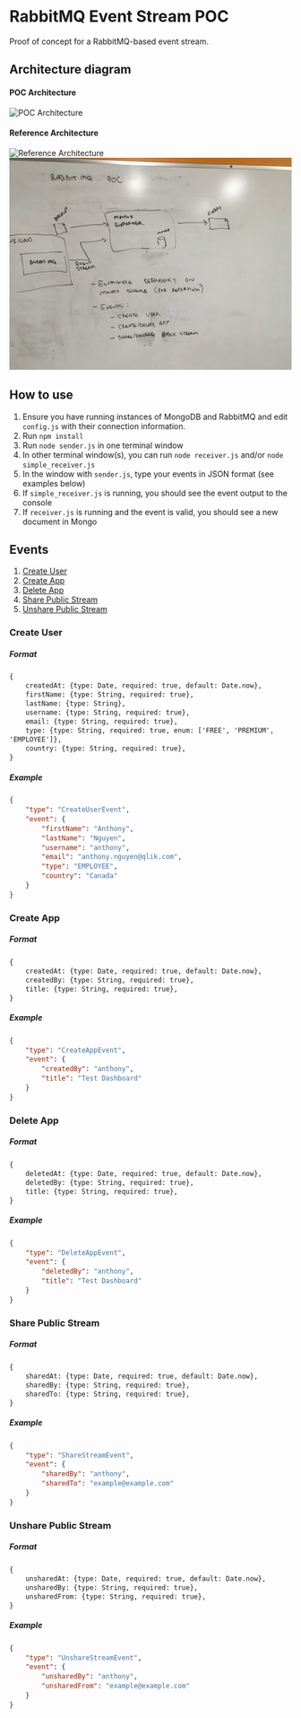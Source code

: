 # RabbitMQ Event Stream POC

Proof of concept for a RabbitMQ-based event stream.


## Architecture diagram
#### POC Architecture
![POC Architecture](/images/poc.png "POC Architecture")

#### Reference Architecture
![Reference Architecture](/images/reference.png "Reference Architecture")
![Reference Architecture Reference](/images/IMG_1619.JPG "Reference Architecture Reference")

## How to use
1. Ensure you have running instances of MongoDB and RabbitMQ and edit `config.js` with their connection information.
2. Run `npm install`
3. Run `node sender.js` in one terminal window
4. In other terminal window(s), you can run `node receiver.js` and/or `node simple_receiver.js`
5. In the window with `sender.js`, type your events in JSON format (see examples below)
6. If `simple_receiver.js` is running, you should see the event output to the console
7. If `receiver.js` is running and the event is valid, you should see a new document in Mongo


## Events
1. [Create User](#create-user)
2. [Create App](#create-app)
3. [Delete App](#delete-app)
4. [Share Public Stream](#share-public-stream)
5. [Unshare Public Stream](#unshare-public-stream)

### Create User
##### Format
```
{
	createdAt: {type: Date, required: true, default: Date.now},
	firstName: {type: String, required: true},
	lastName: {type: String},
	username: {type: String, required: true},
	email: {type: String, required: true},
	type: {type: String, required: true, enum: ['FREE', 'PREMIUM', 'EMPLOYEE']},
	country: {type: String, required: true},
}
```
##### Example
```json
{
	"type": "CreateUserEvent",
	"event": {
		"firstName": "Anthony",
		"lastName": "Nguyen",
		"username": "anthony",
		"email": "anthony.nguyen@qlik.com",
		"type": "EMPLOYEE",
		"country": "Canada"
	}
}
```

### Create App
##### Format
```
{
	createdAt: {type: Date, required: true, default: Date.now},
	createdBy: {type: String, required: true},
	title: {type: String, required: true},
}
```

##### Example
```json
{
	"type": "CreateAppEvent",
	"event": {
		"createdBy": "anthony",
		"title": "Test Dashboard"
	}
}
```

### Delete App
##### Format
```
{
	deletedAt: {type: Date, required: true, default: Date.now},
	deletedBy: {type: String, required: true},
	title: {type: String, required: true},
}
```

##### Example
```json
{
	"type": "DeleteAppEvent",
	"event": {
		"deletedBy": "anthony",
		"title": "Test Dashboard"
	}
}
```

### Share Public Stream
##### Format
```
{
	sharedAt: {type: Date, required: true, default: Date.now},
	sharedBy: {type: String, required: true},
	sharedTo: {type: String, required: true},
}
```

##### Example
```json
{
	"type": "ShareStreamEvent",
	"event": {
		"sharedBy": "anthony",
		"sharedTo": "example@example.com"
	}
}
```

### Unshare Public Stream
##### Format
```
{
	unsharedAt: {type: Date, required: true, default: Date.now},
	unsharedBy: {type: String, required: true},
	unsharedFrom: {type: String, required: true},
}
```

##### Example
```json
{
	"type": "UnshareStreamEvent",
	"event": {
		"unsharedBy": "anthony",
		"unsharedFrom": "example@example.com"
	}
}
```
